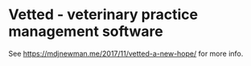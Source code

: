 Vetted - veterinary practice management software
================================================

See https://mdjnewman.me/2017/11/vetted-a-new-hope/ for more info.